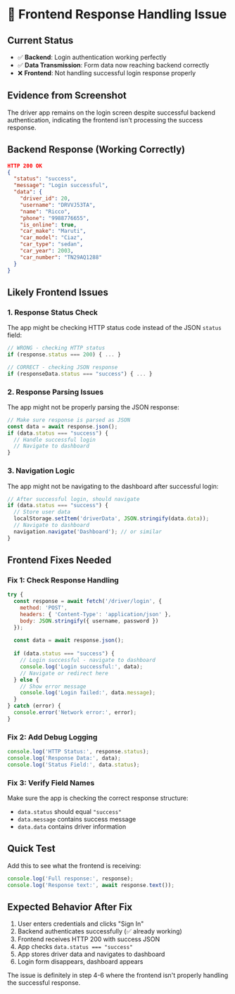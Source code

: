# **🚨 Frontend Response Handling Issue**

## **Current Status**
- ✅ **Backend**: Login authentication working perfectly
- ✅ **Data Transmission**: Form data now reaching backend correctly  
- ❌ **Frontend**: Not handling successful login response properly

## **Evidence from Screenshot**
The driver app remains on the login screen despite successful backend authentication, indicating the frontend isn't processing the success response.

## **Backend Response (Working Correctly)**
```json
HTTP 200 OK
{
  "status": "success",
  "message": "Login successful", 
  "data": {
    "driver_id": 20,
    "username": "DRVVJ53TA",
    "name": "Ricco",
    "phone": "9988776655",
    "is_online": true,
    "car_make": "Maruti",
    "car_model": "Ciaz",
    "car_type": "sedan",
    "car_year": 2003,
    "car_number": "TN29AQ1288"
  }
}
```

## **Likely Frontend Issues**

### **1. Response Status Check**
The app might be checking HTTP status code instead of the JSON `status` field:
```javascript
// WRONG - checking HTTP status
if (response.status === 200) { ... }

// CORRECT - checking JSON response
if (responseData.status === "success") { ... }
```

### **2. Response Parsing Issues**
The app might not be properly parsing the JSON response:
```javascript
// Make sure response is parsed as JSON
const data = await response.json();
if (data.status === "success") {
  // Handle successful login
  // Navigate to dashboard
}
```

### **3. Navigation Logic**
The app might not be navigating to the dashboard after successful login:
```javascript
// After successful login, should navigate
if (data.status === "success") {
  // Store user data
  localStorage.setItem('driverData', JSON.stringify(data.data));
  // Navigate to dashboard
  navigation.navigate('Dashboard'); // or similar
}
```

## **Frontend Fixes Needed**

### **Fix 1: Check Response Handling**
```javascript
try {
  const response = await fetch('/driver/login', {
    method: 'POST',
    headers: { 'Content-Type': 'application/json' },
    body: JSON.stringify({ username, password })
  });
  
  const data = await response.json();
  
  if (data.status === "success") {
    // Login successful - navigate to dashboard
    console.log('Login successful:', data);
    // Navigate or redirect here
  } else {
    // Show error message
    console.log('Login failed:', data.message);
  }
} catch (error) {
  console.error('Network error:', error);
}
```

### **Fix 2: Add Debug Logging**
```javascript
console.log('HTTP Status:', response.status);
console.log('Response Data:', data);
console.log('Status Field:', data.status);
```

### **Fix 3: Verify Field Names**
Make sure the app is checking the correct response structure:
- `data.status` should equal `"success"`
- `data.message` contains success message
- `data.data` contains driver information

## **Quick Test**
Add this to see what the frontend is receiving:
```javascript
console.log('Full response:', response);
console.log('Response text:', await response.text());
```

## **Expected Behavior After Fix**
1. User enters credentials and clicks "Sign In"
2. Backend authenticates successfully (✅ already working)
3. Frontend receives HTTP 200 with success JSON
4. App checks `data.status === "success"`
5. App stores driver data and navigates to dashboard
6. Login form disappears, dashboard appears

The issue is definitely in step 4-6 where the frontend isn't properly handling the successful response.
